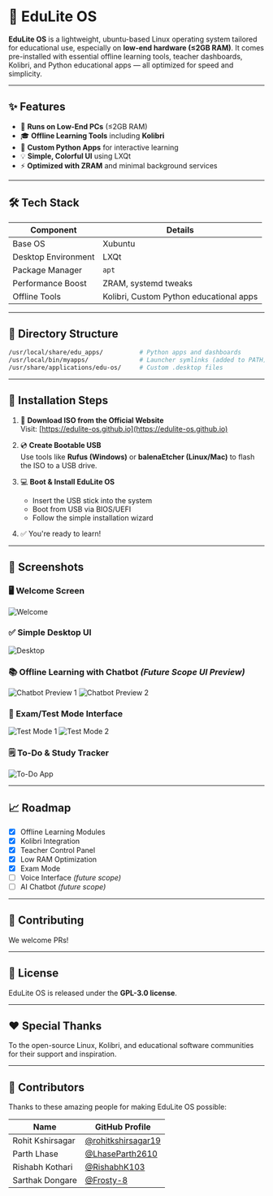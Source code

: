 
# 🐧 EduLite OS

**EduLite OS** is a lightweight, ubuntu-based Linux operating system tailored for educational use, especially on **low-end hardware (≤2GB RAM)**. It comes pre-installed with essential offline learning tools, teacher dashboards, Kolibri, and Python educational apps — all optimized for speed and simplicity.

---

## ✨ Features

- 🚀 **Runs on Low-End PCs** (≤2GB RAM)
- 🎓 **Offline Learning Tools** including **Kolibri**
- 🐍 **Custom Python Apps** for interactive learning
- 💡 **Simple, Colorful UI** using LXQt
- ⚡ **Optimized with ZRAM** and minimal background services

---

## 🛠️ Tech Stack

| Component           | Details                             |
|--------------------|--------------------------------------|
| Base OS            | Xubuntu                              |
| Desktop Environment| LXQt                                 |
| Package Manager    | `apt`                                |
| Performance Boost  | ZRAM, systemd tweaks                 |
| Offline Tools      | Kolibri, Custom Python educational apps |

---

## 📂 Directory Structure

```bash
/usr/local/share/edu_apps/          # Python apps and dashboards  
/usr/local/bin/myapps/              # Launcher symlinks (added to PATH)  
/usr/share/applications/edu-os/     # Custom .desktop files  
```

---

## 💾 Installation Steps

1. 🔗 **Download ISO from the Official Website**  
   Visit: [https://edulite-os.github.io](https://edulite-os.github.io)

2. 💿 **Create Bootable USB**  
   Use tools like **Rufus (Windows)** or **balenaEtcher (Linux/Mac)** to flash the ISO to a USB drive.

3. 💻 **Boot & Install EduLite OS**  
   - Insert the USB stick into the system  
   - Boot from USB via BIOS/UEFI  
   - Follow the simple installation wizard  

4. ✅ You're ready to learn!

---

## 📸 Screenshots

### 🖥️ Welcome Screen
![Welcome](ss/welcome.jpeg)

### ✅ Simple Desktop UI
![Desktop](ss/desktop.jpeg)

### 📚 Offline Learning with Chatbot *(Future Scope UI Preview)*
![Chatbot Preview 1](ss/chatbot1.png)
![Chatbot Preview 2](ss/chatbot2.jpeg)

### 📝 Exam/Test Mode Interface
![Test Mode 1](ss/test-mode1.jpeg)
![Test Mode 2](ss/test-mode2.jpeg)


### 🗒️ To-Do & Study Tracker
![To-Do App](ss/todo-app.jpeg)

---

## 📈 Roadmap

- [x] Offline Learning Modules  
- [x] Kolibri Integration  
- [x] Teacher Control Panel  
- [x] Low RAM Optimization  
- [x] Exam Mode  
- [ ] Voice Interface *(future scope)*  
- [ ] AI Chatbot *(future scope)*

---

## 🤝 Contributing

We welcome PRs! 

---

## 📜 License

EduLite OS is released under the **GPL-3.0 license**. 

---

## ❤️ Special Thanks

To the open-source Linux, Kolibri, and educational software communities for their support and inspiration.

---
## 🤝 Contributors

Thanks to these amazing people for making EduLite OS possible:



| Name               | GitHub Profile                                     |
|--------------------|----------------------------------------------------|
| Rohit Kshirsagar   | [@rohitkshirsagar19](https://github.com/rohitkshirsagar19) |
| Parth Lhase        | [@LhaseParth2610](https://github.com/LhaseParth2610)       |
| Rishabh Kothari    | [@RishabhK103](https://github.com/RIshabhK103)             |
| Sarthak Dongare    | [@Frosty-8](https://github.com/Frosty-8)                   |

        

